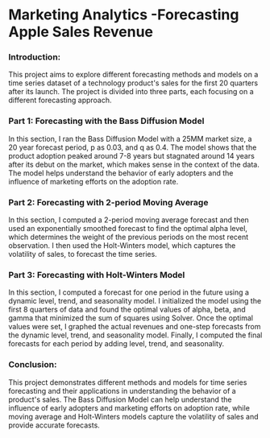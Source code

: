 # Marketing Analytics -Forecasting Apple Sales Revenue

### Introduction:

This project aims to explore different forecasting methods and models on a time series dataset of a technology product's sales for the first 20 quarters after its launch. The project is divided into three parts, each focusing on a different forecasting approach.

### Part 1: Forecasting with the Bass Diffusion Model

In this section, I ran the Bass Diffusion Model with a 25MM market size, a 20 year forecast period, p as 0.03, and q as 0.4. The model shows that the product adoption peaked around 7-8 years but stagnated around 14 years after its debut on the market, which makes sense in the context of the data. The model helps understand the behavior of early adopters and the influence of marketing efforts on the adoption rate.

### Part 2: Forecasting with 2-period Moving Average

In this section, I computed a 2-period moving average forecast and then used an exponentially smoothed forecast to find the optimal alpha level, which determines the weight of the previous periods on the most recent observation. I then used the Holt-Winters model, which captures the volatility of sales, to forecast the time series.

### Part 3: Forecasting with Holt-Winters Model

In this section, I computed a forecast for one period in the future using a dynamic level, trend, and seasonality model. I initialized the model using the first 8 quarters of data and found the optimal values of alpha, beta, and gamma that minimized the sum of squares using Solver. Once the optimal values were set, I graphed the actual revenues and one-step forecasts from the dynamic level, trend, and seasonality model. Finally, I computed the final forecasts for each period by adding level, trend, and seasonality.

### Conclusion:

This project demonstrates different methods and models for time series forecasting and their applications in understanding the behavior of a product's sales. The Bass Diffusion Model can help understand the influence of early adopters and marketing efforts on adoption rate, while moving average and Holt-Winters models capture the volatility of sales and provide accurate forecasts.
